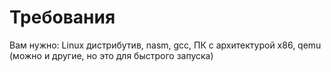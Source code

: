 # Требования
Вам нужно: Linux дистрибутив, nasm, gcc, ПК с архитектурой x86, qemu (можно и другие, но это для быстрого запуска)
